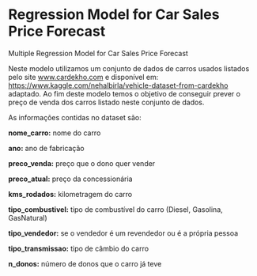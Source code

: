 # Regression Model for Car Sales Price Forecast

Multiple Regression Model for Car Sales Price Forecast

Neste modelo utilizamos um conjunto de dados de carros usados listados pelo site www.cardekho.com e disponível em: https://www.kaggle.com/nehalbirla/vehicle-dataset-from-cardekho adaptado. Ao fim deste modelo temos o objetivo de conseguir prever o preço de venda dos carros listado neste conjunto de dados.

As informações contidas no dataset são:

**nome_carro:**        nome do carro

**ano:**               ano de fabricação

**preco_venda:**       preço que o dono quer vender

**preco_atual:**       preço da concessionária

**kms_rodados:**       kilometragem do carro 

**tipo_combustivel:**  tipo de combustível do carro (Diesel, Gasolina, GasNatural)

**tipo_vendedor:**     se o vendedor é um revendedor ou é a própria pessoa

**tipo_transmissao:**  tipo de câmbio do carro

**n_donos:**           número de donos que o carro já teve

